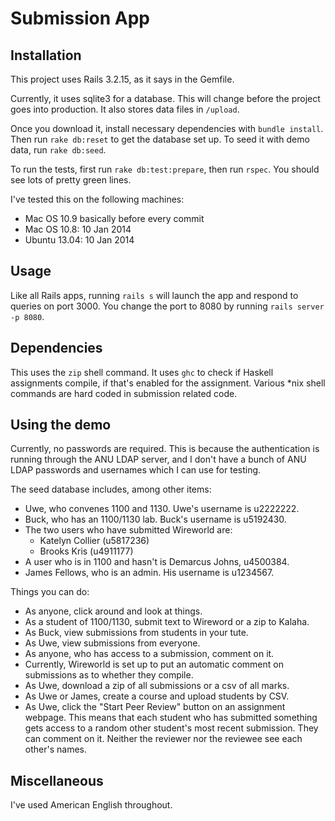 # Submission App


## Installation

This project uses Rails 3.2.15, as it says in the Gemfile.

Currently, it uses sqlite3 for a database. This will change before the project goes into production. It also stores data files in `/upload`.

Once you download it, install necessary dependencies with `bundle install`. Then run `rake db:reset` to get the database set up. To seed it with demo data, run `rake db:seed`.

To run the tests, first run `rake db:test:prepare`, then run `rspec`. You should see lots of pretty green lines.

I've tested this on the following machines:
- Mac OS 10.9 basically before every commit
- Mac OS 10.8: 10 Jan 2014
- Ubuntu 13.04: 10 Jan 2014

## Usage

Like all Rails apps, running `rails s` will launch the app and respond to queries on port 3000. You change the port to 8080 by running `rails server -p 8080`.

## Dependencies

This uses the `zip` shell command. It uses `ghc` to check if Haskell assignments compile, if that's enabled for the assignment. Various *nix shell commands are hard coded in submission related code.

## Using the demo

Currently, no passwords are required. This is because the authentication is running through the ANU LDAP server, and I don't have a bunch of ANU LDAP passwords and usernames which I can use for testing.

The seed database includes, among other items:

- Uwe, who convenes 1100 and 1130. Uwe's username is u2222222.
- Buck, who has an 1100/1130 lab. Buck's username is u5192430.
- The two users who have submitted Wireworld are:
	- Katelyn Collier (u5817236)
	- Brooks Kris (u4911177)
- A user who is in 1100 and hasn't is Demarcus Johns, u4500384.
- James Fellows, who is an admin. His username is u1234567.

Things you can do:

- As anyone, click around and look at things.
- As a student of 1100/1130, submit text to Wireword or a zip to Kalaha.
- As Buck, view submissions from students in your tute.
- As Uwe, view submissions from everyone.
- As anyone, who has access to a submission, comment on it.
- Currently, Wireworld is set up to put an automatic comment on submissions as to whether they compile.
- As Uwe, download a zip of all submissions or a csv of all marks.
- As Uwe or James, create a course and upload students by CSV.
- As Uwe, click the "Start Peer Review" button on an assignment webpage. This means that each student who has submitted something gets access to a random other student's most recent submission. They can comment on it. Neither the reviewer nor the reviewee see each other's names.

## Miscellaneous

I've used American English throughout.